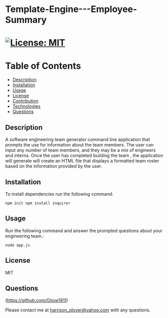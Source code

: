 # Template-Engine---Employee-Summary

# [![License: MIT](https://img.shields.io/badge/License-MIT-yellow.svg)](https://opensource.org/licenses/MIT)

# Table of Contents
- [Description](#description)
- [Installation](#installation)
- [Usage](#usage)
- [License](#license)
- [Contribution](#contribution)
- [Technologies](#technologies)
- [Questions](#questions)



 ## Description
A software engineering team generator command line application that prompts the use for information about the team members.  The user can input any number of team members, and they may be a mix of engineers and interns.  Once the user has completed building the team , the application will generate will create an HTML file that displays a formatted team roster based on the information provided by the user.


## Installation
To install dependencies run the following command: 
```
npm init npm install inquirer
```


## Usage
Run the following command and answer the prompted questions about your engineering team.:
```
node app.js
```


## License
MIT




## Questions
(https://github.com/Glove1911) 


Please contact me at [harrison_glover@yahoo.com](mailto:harrison_glover@yahoo.com) with any questions.
